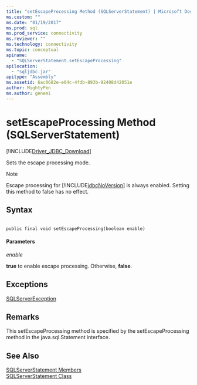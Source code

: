 ```yaml
---
title: "setEscapeProcessing Method (SQLServerStatement) | Microsoft Docs"
ms.custom: ""
ms.date: "01/19/2017"
ms.prod: sql
ms.prod_service: connectivity
ms.reviewer: ""
ms.technology: connectivity
ms.topic: conceptual
apiname: 
  - "SQLServerStatement.setEscapeProcessing"
apilocation: 
  - "sqljdbc.jar"
apitype: "Assembly"
ms.assetid: 6ac0682e-e04c-4fdb-893b-92408d42051e
author: MightyPen
ms.author: genemi
---
```

# setEscapeProcessing Method (SQLServerStatement)
[!INCLUDE[Driver_JDBC_Download](../../../includes/driver_jdbc_download.md)]

  Sets the escape processing mode.  
  
> [!NOTE]  
>  Escape processing for [!INCLUDE[jdbcNoVersion](../../../includes/jdbcnoversion_md.md)] is always enabled. Setting this method to false has no effect.  
  
## Syntax  
  
```  
  
public final void setEscapeProcessing(boolean enable)  
```  
  
#### Parameters  
 *enable*  
  
 **true** to enable escape processing. Otherwise, **false**.  
  
## Exceptions  
 [SQLServerException](../../../connect/jdbc/reference/sqlserverexception-class.md)  
  
## Remarks  
 This setEscapeProcessing method is specified by the setEscapeProcessing method in the java.sql.Statement interface.  
  
## See Also  
 [SQLServerStatement Members](../../../connect/jdbc/reference/sqlserverstatement-members.md)   
 [SQLServerStatement Class](../../../connect/jdbc/reference/sqlserverstatement-class.md)  
  
  

